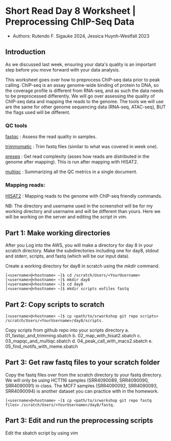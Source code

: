 # Short Read Day 8 Worksheet | Preprocessing ChIP-Seq Data
- Authors: Rutendo F. Sigauke 2024, Jessica Huynh-Westfall 2023

## Introduction

As we discussed last week, ensuring your data's quality is an important step before you move forward with your data analysis.

This worksheet goes over how to preprocess ChIP-seq data prior to peak calling. ChIP-seq is an assay genome-wide binding of protein to DNA, so the coverage profile is different from RNA-seq,
and as such the data needs to be preprocessed differently. 
We will go over assessing the quality of ChIP-seq data and mapping the reads to the genome. The tools we will use are the same for other genome sequencing data (RNA-seq, ATAC-seq), BUT the flags used will be different. 

### QC tools
[fastqc](https://www.bioinformatics.babraham.ac.uk/projects/fastqc/) : Assess the read quality in samples.

[trimmomatic](http://www.usadellab.org/cms/?page=trimmomatic) : Trim fastq files (similar to what was covered in week one).

[preseq](https://preseq.readthedocs.io/en/latest/) : Get read complexity (asses how reads are distributed in the genome after mapping). This is run after mapping with HISAT2.

[multiqc](https://multiqc.info/) : Summarizing all the QC metrics in a single document.

### Mapping reads:
[HISAT2](https://daehwankimlab.github.io/hisat2/) : Mapping reads to the genome with ChIP-seq friendly commands. 

NB: The directory and username used in the screenshot will be for my working directory and username and will be different than yours. Here we will be working on the server and editing the script in *vim*.


## Part 1: Make working directories

After you Log into the AWS, you will make a directory for day 8 in your scratch directory. Make the subdirectories including one for day8, stdout and stderr, scripts, and fastq (which will be our input data). 

Create a working directory for day8 in scratch using the *mkdir* command.

```
[<username>@<hostname> ~]$ cd /scratch/Users/<YourUsername>
[<username>@<hostname> ~]$ mkdir day8
[<username>@<hostname> ~]$ cd day8
[<username>@<hostname> ~]$ mkdir scripts eofiles fastq 
```

## Part 2: Copy scripts to scratch

```
[<username>@<hostname> ~]$ cp <path/to/srworkshop git repo scripts> /scratch/Users/<YourUsername>/day8/scripts.
```

Copy scripts from github repo into your scripts directory
   a. 01_fastqc_and_trimming.sbatch
   b. 02_map_with_hisat2.sbatch
   c. 03_mapqc_and_multiqc.sbatch
   d. 04_peak_call_with_macs2.sbatch
   e. 05_find_motifs_with_meme.sbatch

## Part 3: Get raw fastq files to your scratch folder

Copy the fastq files over from the scratch directory to your fastq directory. We will only be using HCT116 samples (SRR4090089, SRR4090090, SRR4090091) in class. The MCF7 samples (SRR4090092, SRR4090093, SRR4090094) is another dataset you can practice with in the homework.

```
[<username>@<hostname> ~]$ cp <path/to/srworkshop git repo fastq files> /scratch/Users/<YourUsername>/day8/fastq.
```
## Part 3: Edit and run the preprocessing scripts

Edit the sbatch script by using *vim <script>* to open a text editor on your sbatch script. Type *i* to toggle into edit/insert mode. 

Similar to the previous exercises you will need to change the job name, user email, and the standard output and error log directories. Change the *–job-name=<JOB ID>* to a name related to the job you will be running, for example, ‘01_trim_fastqc’. Additionally, you will want to change the *mail-user=<YOUR_EMAIL>* to your email, as well as the path to your eofiles directory for the standard output (*--output*) and error log (*--error*). The *%x* will be replaced by your *-job-name* and the *%j* will be replaced by the job id that will be assigned by the job manager when you run your sbatch script.

1. cd into your scripts directory. Edit and run `01_fastqc_and_trimming.sbatch` script. The preprocessing will run TRIMMOMATIC and fastQC on the fastq file.

 . d9_qc_chipseq.sbatch will run some programs to get QC report and multiQC will compile all the QC files for you to review the quality of the data.
- Preseq predicting and estimating the complexity of a genomic sequencing library. 
- RSeQC has multiple module for sequencing QC with read distribution being one of the programs.
- MultiQC will summarize the output from numerous bioinformatic tools and compile a report for you to review the QC logs.

## Part 2: MACS to call peaks
To study DNA enrichment assays such as ChIP-seq and ATAC-seq, we are introducing the analysis method, Model-based Analysis of ChIP-Seq (MACS). This method enables us to identify transcription factor binding sites and significant DNA read coverage through a combination of gene orientation and sequencing tag position.

1. Edit and run the d9_macs.sbatch. This script has multiple section that is detail out in the worksheet Day8_macs_worksheet.pdf. In addition to calling peaks with and without controls, the script also includes intersecting with blacklist regions. 

2. Pull the output peak files from the run into IGV to see the difference between all the different called regions from the run. For more information on what you should consider for parameters see the worksheet Day8_macs_worksheet.pdf. Use the homework for some thoughts to consider when looking at peak-centric data.

## Part 3: Bedtools
Annotation files are critical for downstream sequencing analysis, and text file manipulation and Bedtools are both very useful ways to work with them.

Follow the Day8_Bedtools_worksheet.docx now.
